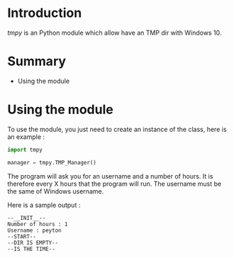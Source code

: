 # Introduction
*tmpy* is an Python module which allow have an TMP dir with Windows 10.

# Summary
- Using the module

# Using the module
To use the module, you just need to create an instance of the class, here is an example :
```Python
import tmpy

manager = tmpy.TMP_Manager()
```
The program will ask you for an username and a number of hours. It is therefore every X hours that the program will run. The username must be the same of Windows username.

Here is a sample output :
```
--__INIT__--
Number of hours : 1
Username : peyton
--START--
--DIR IS EMPTY--
--IS THE TIME--

```

